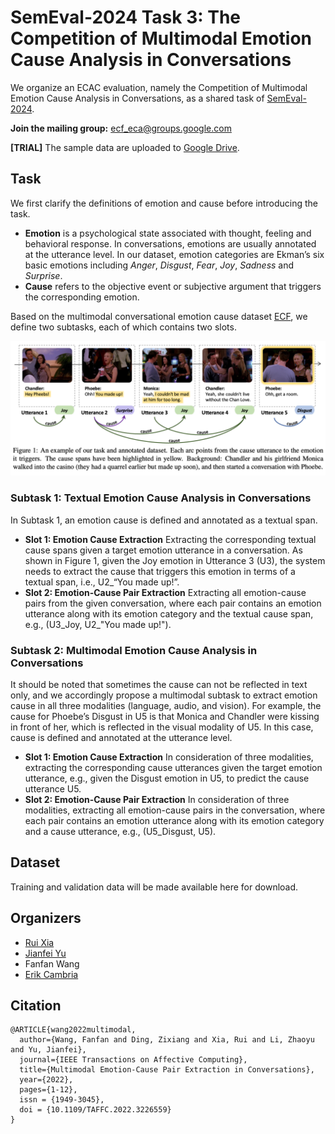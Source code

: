 # SemEval-2024 Task 3: The Competition of Multimodal Emotion Cause Analysis in Conversations

We organize an ECAC evaluation, namely the Competition of Multimodal Emotion Cause Analysis in Conversations, as a shared task of [SemEval-2024](https://semeval.github.io/SemEval2024/tasks).

**Join the mailing group:** [ecf_eca@groups.google.com](https://groups.google.com/g/ecf_eca)

**[TRIAL]** The sample data are uploaded to [Google Drive](https://drive.google.com/drive/folders/16jCk5o4dp0ew5ce-ewEEJ_v6bOPFJinC?usp=sharing).

## Task
We first clarify the definitions of emotion and cause before introducing the task. 
- **Emotion** is a psychological state associated with thought, feeling and behavioral response. In conversations, emotions are usually annotated at the utterance level. In our dataset, emotion categories are Ekman’s six basic emotions including *Anger*, *Disgust*, *Fear*, *Joy*, *Sadness* and *Surprise*. 
- **Cause** refers to the objective event or subjective argument that triggers the corresponding emotion.

Based on the multimodal conversational emotion cause dataset [ECF](https://github.com/NUSTM/MECPE), we define two subtasks, each of which contains two slots.

![example](https://github.com/NUSTM/SemEval-2024_ECAC/raw/main/example.png)

### Subtask 1: Textual Emotion Cause Analysis in Conversations
In Subtask 1, an emotion cause is defined and annotated as a textual span. 
- **Slot 1: Emotion Cause Extraction**  Extracting the corresponding textual cause spans given a target emotion utterance in a conversation. As shown in Figure 1, given the Joy emotion in Utterance 3 (U3), the system needs to extract the cause that triggers this emotion in terms of a textual span, i.e., U2\_“You made up!”.
- **Slot 2: Emotion-Cause Pair Extraction**  Extracting all emotion-cause pairs from the given conversation, where each pair contains an emotion utterance along with its emotion category and the textual cause span, e.g., (U3\_Joy, U2\_"You made up!").

### Subtask 2: Multimodal Emotion Cause Analysis in Conversations

It should be noted that sometimes the cause can not be reflected in text only, and we accordingly propose a multimodal subtask to extract emotion cause in all three modalities (language, audio, and vision). For example, the cause for Phoebe’s Disgust in U5 is that Monica and Chandler were kissing in front of her, which is reflected in the visual modality of U5. In this case, cause is defined and annotated at the utterance level.

- **Slot 1: Emotion Cause Extraction**  In consideration of three modalities, extracting the corresponding cause utterances given the target emotion utterance, e.g., given the Disgust emotion in U5, to predict the cause utterance U5.
- **Slot 2: Emotion-Cause Pair Extraction**  In consideration of three modalities, extracting all emotion-cause pairs in the conversation, where each pair contains an emotion utterance along with its emotion category and a cause utterance, e.g., (U5\_Disgust, U5).

## Dataset

Training and validation data will be made available here for download.

## Organizers
- [Rui Xia](http://www.nustm.cn/member/rxia/index.html)
- [Jianfei Yu](https://sites.google.com/site/jfyu1990/)
- Fanfan Wang
- [Erik Cambria](https://dr.ntu.edu.sg/cris/rp/rp00927)

## Citation
```
@ARTICLE{wang2022multimodal,
  author={Wang, Fanfan and Ding, Zixiang and Xia, Rui and Li, Zhaoyu and Yu, Jianfei},
  journal={IEEE Transactions on Affective Computing}, 
  title={Multimodal Emotion-Cause Pair Extraction in Conversations}, 
  year={2022},
  pages={1-12},
  issn = {1949-3045},
  doi = {10.1109/TAFFC.2022.3226559}
}
```
